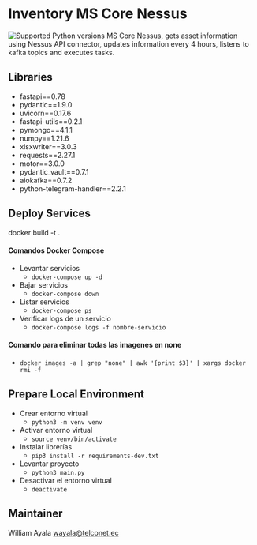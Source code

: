 # **Inventory MS Core Nessus**
![Supported Python versions](https://img.shields.io/badge/Python-3.9-orange.svg)
MS Core Nessus, gets asset information using Nessus API connector, updates information every 4 hours, listens to kafka topics and executes tasks.
## **Libraries**
* fastapi==0.78
* pydantic==1.9.0
* uvicorn==0.17.6
* fastapi-utils==0.2.1
* pymongo==4.1.1
* numpy==1.21.6
* xlsxwriter==3.0.3
* requests==2.27.1
* motor==3.0.0
* pydantic_vault==0.7.1
* aiokafka==0.7.2
* python-telegram-handler==2.2.1
## **Deploy Services**
docker build -t  .

#### Comandos Docker Compose
- Levantar servicios
  - ```docker-compose up -d```
- Bajar servicios
  - ```docker-compose down```
- Listar servicios
  - ```docker-compose ps```
- Verificar logs de un servicio
  - ```docker-compose logs -f nombre-servicio```
#### Comando para eliminar todas las imagenes en none
- ```docker images -a | grep "none" | awk '{print $3}' | xargs docker rmi -f```
## **Prepare Local Environment**
- Crear entorno virtual
  - ```python3 -m venv venv```
- Activar entorno virtual
  - ```source venv/bin/activate```
- Instalar librerías
  - ```pip3 install -r requirements-dev.txt```
- Levantar proyecto
  - ```python3 main.py```
- Desactivar el entorno virtual
  - ```deactivate```

## Maintainer

William Ayala
wayala@telconet.ec
